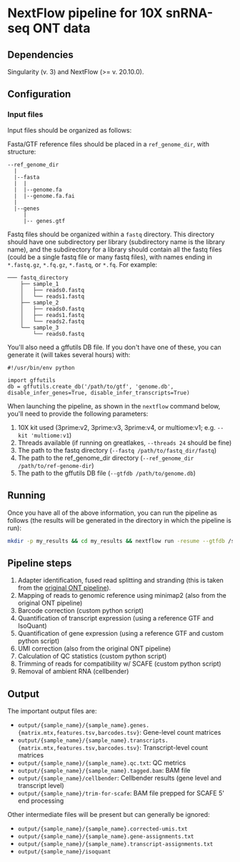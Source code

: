 # NextFlow pipeline for 10X snRNA-seq ONT data

## Dependencies
Singularity (v. 3) and NextFlow (>= v. 20.10.0).

## Configuration

### Input files

Input files should be organized as follows:

Fasta/GTF reference files should be placed in a `ref_genome_dir`, with structure:

```
--ref_genome_dir
  |
  |--fasta
  |  |
  |  |--genome.fa
  |  |--genome.fa.fai
  |
  |--genes
     |
     |-- genes.gtf
```

Fastq files should be organized within a `fastq` directory. This directory should have one subdirectory per library (subdirectory name is the library name), and the subdirectory for a library should contain all the fastq files (could be a single fastq file or many fastq files), with names ending in `*.fastq.gz`, `*.fq.gz`, `*.fastq`, or `*.fq`. For example:

```
─── fastq_directory
    ├── sample_1
    │   ├── reads0.fastq
    │   └── reads1.fastq
    ├── sample_2
    │   ├── reads0.fastq
    │   ├── reads1.fastq
    │   └── reads2.fastq
    └── sample_3
        └── reads0.fastq
```

You'll also need a gffutils DB file. If you don't have one of these, you can generate it (will takes several hours) with:

```
#!/usr/bin/env python

import gffutils
db = gffutils.create_db('/path/to/gtf', 'genome.db', disable_infer_genes=True, disable_infer_transcripts=True)
```

When launching the pipeline, as shown in the `nextflow` command below, you'll need to provide the following parameters:

1. 10X kit used (3prime:v2, 3prime:v3, 3prime:v4, or multiome:v1; e.g. `--kit 'multiome:v1`)
2. Threads available (if running on greatlakes, `--threads 24` should be fine)
3. The path to the fastq directory (`--fastq /path/to/fastq_dir/fastq`)
4. The path to the ref_genome_dir directory (`--ref_genome_dir /path/to/ref-genome-dir`)
5. The path to the gffutils DB file (`--gtfdb /path/to/genome.db`)


## Running
Once you have all of the above information, you can run the pipeline as follows (the results will be generated in the directory in which the pipeline is run):

```bash
mkdir -p my_results && cd my_results && nextflow run -resume --gtfdb /scratch/scjp_root/scjp0/porchard/2023-HSM-ONT/work/gffutils-db/results/db/genes-no-ercc.db --fastq /path/to/fastq_dir/fastq --kit 'multiome:v1' --threads 24 --ref_genome_dir /path/to/ref-genome-dir -profile singularity /path/to/main.nf
```


## Pipeline steps

1. Adapter identification, fused read splitting and stranding (this is taken from the [original ONT pipeline](https://github.com/epi2me-labs/wf-single-cell)).
2. Mapping of reads to genomic reference using minimap2 (also from the original ONT pipeline)
3. Barcode correction (custom python script)
4. Quantification of transcript expression (using a reference GTF and IsoQuant)
5. Quantification of gene expression (using a reference GTF and custom python script)
6. UMI correction  (also from the original ONT pipeline)
7. Calculation of QC statistics (custom python script)
8. Trimming of reads for compatibility w/ SCAFE (custom python script)
9. Removal of ambient RNA (cellbender)


## Output
The important output files are:

* `output/{sample_name}/{sample_name}.genes.{matrix.mtx,features.tsv,barcodes.tsv}`: Gene-level count matrices
* `output/{sample_name}/{sample_name}.transcripts.{matrix.mtx,features.tsv,barcodes.tsv}`: Transcript-level count matrices
* `output/{sample_name}/{sample_name}.qc.txt`: QC metrics
* `output/{sample_name}/{sample_name}.tagged.bam`: BAM file
* `output/{sample_name}/cellbender`: Cellbender results (gene level and transcript level)
* `output/{sample_name}/trim-for-scafe`: BAM file prepped for SCAFE 5' end processing


Other intermediate files will be present but can generally be ignored:
* `output/{sample_name}/{sample_name}.corrected-umis.txt`
* `output/{sample_name}/{sample_name}.gene-assignments.txt`
* `output/{sample_name}/{sample_name}.transcript-assignments.txt`
* `output/{sample_name}/isoquant`